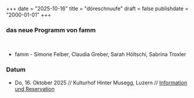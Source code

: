 ﻿﻿+++
date = "2025-10-16"
title = "döreschnuufe"
draft = false
publishdate = "2000-01-01"
+++

### das neue Programm von famm

<br>

* famm - Simone Felber, Claudia Greber, Sarah Höltschi, Sabrina Troxler



### Datum

* Do, 16. Oktober 2025  // Kulturhof Hinter Musegg, Luzern // [Information und Reservation](https://www.hinter-musegg.ch/kalender) 